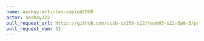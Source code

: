 ```yaml
---
name: aashay-articles-copiedCRUD
actor: aashay322
pull_request_url: https://github.com/ucsb-cs156-s22/team03-s22-5pm-3/pull/52
pull_request_num: 52
---
```

